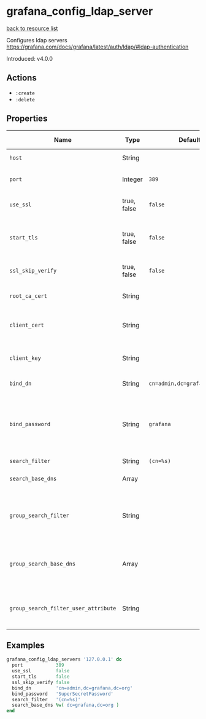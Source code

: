 # grafana_config_ldap_server

[back to resource list](https://github.com/sous-chefs/grafana#resources)

Configures ldap servers <https://grafana.com/docs/grafana/latest/auth/ldap/#ldap-authentication>

Introduced: v4.0.0

## Actions

- `:create`
- `:delete`

## Properties

| Name                                 | Type        | Default                      | Description                                                                                                            | Allowed Values      |
| ------------------------------------ | ----------- | ---------------------------- | ---------------------------------------------------------------------------------------------------------------------- | ------------------- |
| `host`                               | String      |                              | Name Property, Ldap server host                                                                                        |
| `port`                               | Integer     | `389`                        | Port to connect to host on                                                                                             | Admin Editor Viewer |
| `use_ssl`                            | true, false | `false`                      | Set to true if ldap server supports TLS                                                                                | true, false         |
| `start_tls`                          | true, false | `false`                      | Set to true if connect ldap server with STARTTLS pattern                                                               | true, false         |
| `ssl_skip_verify`                    | true, false | `false`                      | set to true if you want to skip ssl cert validation                                                                    | true, false         |
| `root_ca_cert`                       | String      |                              | set to the path to your root CA certificate                                                                            |
| `client_cert`                        | String      |                              | Authentication against LDAP servers requiring client certificates                                                      |
| `client_key`                         | String      |                              | Authentication against LDAP servers requiring client certificates                                                      |
| `bind_dn`                            | String      | `cn=admin,dc=grafana,dc=org` | Search user bind dn                                                                                                    |
| `bind_password`                      | String      | `grafana`                    | Search user bind password, If the password contains # or ; you have to wrap it with triple quotes. Ex """#password;""" |
| `search_filter`                      | String      | `(cn=%s)`                    | User search filter                                                                                                     |
| `search_base_dns`                    | Array       |                              | An array of base dns to search through                                                                                 |
| `group_search_filter`                | String      |                              | POSIX, Group search filter, to retrieve the groups of which the user is a member                                       |
| `group_search_base_dns`              | Array       |                              | POSIX, An array of the base DNs to search through for groups. Typically uses ou=groups                                 |
| `group_search_filter_user_attribute` | String      |                              | POSIX, the %s in the search filter will be replaced with the attribute defined below                                   |

## Examples

```ruby
grafana_config_ldap_servers '127.0.0.1' do
  port            389
  use_ssl         false
  start_tls       false
  ssl_skip_verify false
  bind_dn         'cn=admin,dc=grafana,dc=org'
  bind_password   'SuperSecretPassword'
  search_filter   '(cn=%s)'
  search_base_dns %w( dc=grafana,dc=org )
end
```
